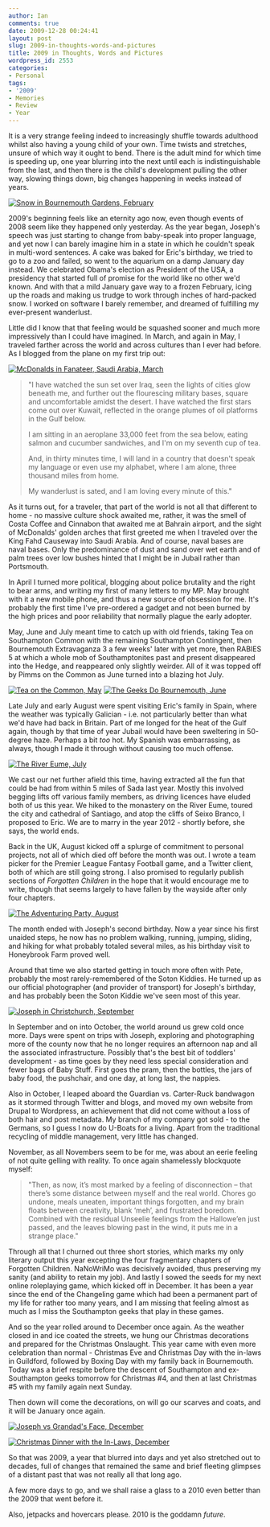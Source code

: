 ```yaml
---
author: Ian
comments: true
date: 2009-12-28 00:24:41
layout: post
slug: 2009-in-thoughts-words-and-pictures
title: 2009 in Thoughts, Words and Pictures
wordpress_id: 2553
categories:
- Personal
tags:
- '2009'
- Memories
- Review
- Year
---
```


It is a very strange feeling indeed to increasingly shuffle towards adulthood whilst also having a young child of your own.  Time twists and stretches, unsure of which way it ought to bend.  There is the adult mind for which time is speeding up, one year blurring into the next until each is indistinguishable from the last, and then there is the child's development pulling the other way, slowing things down, big changes happening in weeks instead of years.

[![Snow in Bournemouth Gardens, February](https://files.ianrenton.com/sites/blog/2009/12/review-feb-300x225.jpg)](https://files.ianrenton.com/sites/blog/2009/12/review-feb.jpg)

2009's beginning feels like an eternity ago now, even though events of 2008 seem like they happened only yesterday.      As the year began, Joseph's speech was just starting to change from baby-speak into proper language, and yet now I can barely imagine him in a state in which he couldn't speak in multi-word sentences.  A cake was baked for Eric's birthday, we tried to go to a zoo and failed, so went to the aquarium on a damp January day instead.  We celebrated Obama's election as President of the USA, a presidency that started full of promise for the world like no other we'd known.  And with that a mild January gave way to a frozen February, icing up the roads and making us trudge to work through inches of hard-packed snow.  I worked on software I barely remember, and dreamed of fulfilling my ever-present wanderlust.

Little did I know that that feeling would be squashed sooner and much more impressively than I could have imagined.  In March, and again in May, I traveled farther across the world and across cultures than I ever had before.  As I blogged from the plane on my first trip out:

[![McDonalds in Fanateer, Saudi Arabia, March](https://files.ianrenton.com/sites/blog/2009/12/review-mar-300x225.jpg)](https://files.ianrenton.com/sites/blog/2009/12/review-mar.jpg)

> "I have watched the sun set over Iraq, seen the lights of cities glow beneath me, and further out the flourescing military bases, square and uncomfortable amidst the desert. I have watched the first stars come out over Kuwait, reflected in the orange plumes of oil platforms in the Gulf below.
>
> I am sitting in an aeroplane 33,000 feet from the sea below, eating salmon and cucumber sandwiches, and I'm on my seventh cup of tea.
> 
> And, in thirty minutes time, I will land in a country that doesn't speak my language or even use my alphabet, where I am alone, three thousand miles from home.
> 
> My wanderlust is sated, and I am loving every minute of this."

As it turns out, for a traveler, that part of the world is not all that different to home - no massive culture shock awaited me, rather, it was the smell of Costa Coffee and Cinnabon that awaited me at Bahrain airport, and the sight of McDonalds' golden arches that first greeted me when I traveled over the King Fahd Causeway into Saudi Arabia.  And of course, naval bases are naval bases.  Only the predominance of dust and sand over wet earth and of palm trees over low bushes hinted that I might be in Jubail rather than Portsmouth.

In April I turned more political, blogging about police brutality and the right to bear arms, and writing my first of many letters to my MP.  May brought with it a new mobile phone, and thus a new source of obsession for me.  It's probably the first time I've pre-ordered a gadget and not been burned by the high prices and poor reliability that normally plague the early adopter.  

May, June and July meant time to catch up with old friends, taking Tea on Southampton Common with the remaining Southampton Contingent, then Bournemouth Extravaganza 3 a few weeks' later with yet more, then RABIES 5 at which a whole mob of Southamptonites past and present disappeared into the Hedge, and reappeared only slightly weirder.  All of it was topped off by Pimms on the Common as June turned into a blazing hot July.  

[![Tea on the Common, May](https://files.ianrenton.com/sites/blog/2009/12/review-may-300x225.jpg)](https://files.ianrenton.com/sites/blog/2009/12/review-may.jpg) [![The Geeks Do Bournemouth, June](https://files.ianrenton.com/sites/blog/2009/12/review-jun-300x225.jpg)](https://files.ianrenton.com/sites/blog/2009/12/review-jun.jpg)

Late July and early August were spent visiting Eric's family in Spain, where the weather was typically Galician - i.e. not particularly better than what we'd have had back in Britain.  Part of me longed for the heat of the Gulf again, though by that time of year Jubail would have been sweltering in 50-degree haze.  Perhaps a bit _too_ hot.  My Spanish was embarrassing, as always, though I made it through without causing too much offense.

[![The River Eume, July](https://files.ianrenton.com/sites/blog/2009/12/review-jul-300x225.jpg)](https://files.ianrenton.com/sites/blog/2009/12/review-jul.jpg)

We cast our net further afield this time, having extracted all the fun that could be had from within 5 miles of Sada last year.  Mostly this involved begging lifts off various family members, as driving licences have eluded both of us this year.  We hiked to the monastery on the River Eume, toured the city and cathedral of Santiago, and atop the cliffs of Seixo Branco, I proposed to Eric.  We are to marry in the year 2012 - shortly before, she says, the world ends.

Back in the UK, August kicked off a splurge of commitment to personal projects, not all of which died off before the month was out.  I wrote a team picker for the Premier League Fantasy Football game, and a Twitter client, both of which are still going strong.  I also promised to regularly publish sections of _Forgotten Children_ in the hope that it would encourage me to write, though that seems largely to have fallen by the wayside after only four chapters.

[![The Adventuring Party, August](https://files.ianrenton.com/sites/blog/2009/12/review-aug-300x200.jpg)](https://files.ianrenton.com/sites/blog/2009/12/review-aug.jpg)

The month ended with Joseph's second birthday.  Now a year since his first unaided steps, he now has no problem walking, running, jumping, sliding, and hiking for what probably totaled several miles, as his birthday visit to Honeybrook Farm proved well.

Around that time we also started getting in touch more often with Pete, probably the most rarely-remembered of the Soton Kiddies.  He turned up as our official photographer (and provider of transport) for Joseph's birthday, and has probably been the Soton Kiddie we've seen most of this year.

[![Joseph in Christchurch, September](https://files.ianrenton.com/sites/blog/2009/12/review-oct-200x300.jpg)](https://files.ianrenton.com/sites/blog/2009/12/review-oct.jpg)

In September and on into October, the world around us grew cold once more.  Days were spent on trips with Joseph, exploring and photographing more of the county now that he no longer requires an afternoon nap and all the associated infrastructure.  Possibly that's the best bit of toddlers' development - as time goes by they need less special consideration and fewer bags of Baby Stuff.  First goes the pram, then the bottles, the jars of baby food, the pushchair, and one day, at long last, the nappies.

Also in October, I leaped aboard the Guardian vs. Carter-Ruck bandwagon as it stormed through Twitter and blogs, and moved my own website from Drupal to Wordpress, an achievement that did not come without a loss of both hair and post metadata.  My branch of my company got sold - to the Germans, so I guess I now do U-Boats for a living.  Apart from the traditional recycling of middle management, very little has changed.

November, as all Novembers seem to be for me, was about an eerie feeling of not quite gelling with reality.  To once again shamelessly blockquote myself:

> "Then, as now, it’s most marked by a feeling of disconnection – that there’s some distance between myself and the real world. Chores go undone, meals uneaten, important things forgotten, and my brain floats between creativity, blank ‘meh’, and frustrated boredom. Combined with the residual Unseelie feelings from the Hallowe’en just passed, and the leaves blowing past in the wind, it puts me in a strange place."

Through all that I churned out three short stories, which marks my only literary output this year excepting the four fragmentary chapters of Forgotten Children.  NaNoWriMo was decisively avoided, thus preserving my sanity (and ability to retain my job).  And lastly I sowed the seeds for my next online roleplaying game, which kicked off in December.  It has been a year since the end of the Changeling game which had been a permanent part of my life for rather too many years, and I am missing that feeling almost as much as I miss the Southampton geeks that play in these games.

And so the year rolled around to December once again.  As the weather closed in and ice coated the streets, we hung our Christmas decorations and prepared for the Christmas Onslaught.  This year came with even more celebration than normal - Christmas Eve and Christmas Day with the in-laws in Guildford, followed by Boxing Day with my family back in Bournemouth.  Today was a brief respite before the descent of Southampton and ex-Southampton geeks tomorrow for Christmas #4, and then at last Christmas #5 with my family again next Sunday.  

Then down will come the decorations, on will go our scarves and coats, and it will be January once again.

[![Joseph vs Grandad's Face, December](https://files.ianrenton.com/sites/blog/2009/12/review-dec-300x274.jpg)](https://files.ianrenton.com/sites/blog/2009/12/review-dec.jpg)  

[![Christmas Dinner with the In-Laws, December](https://files.ianrenton.com/sites/blog/2009/12/review-dec2-300x200.jpg)](https://files.ianrenton.com/sites/blog/2009/12/review-dec2.jpg)

So that was 2009, a year that blurred into days and yet also stretched out to decades, full of changes that remained the same and brief fleeting glimpses of a distant past that was not really all that long ago.

A few more days to go, and we shall raise a glass to a 2010 even better than the 2009 that went before it.

Also, jetpacks and hovercars please.  2010 is the goddamn _future_.


